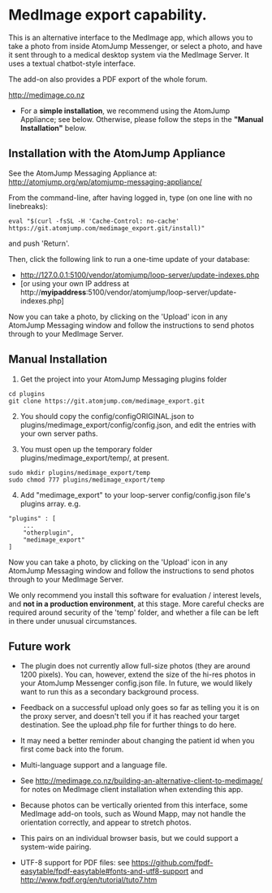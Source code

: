 # MedImage export capability.

This is an alternative interface to the MedImage app, which allows you to take a photo from inside AtomJump Messenger, or select a photo, and have it sent through to a medical desktop system via the MedImage Server. It uses a textual chatbot-style interface.

The add-on also provides a PDF export of the whole forum.

http://medimage.co.nz


* For a __simple installation__, we recommend using the AtomJump Appliance; see below. Otherwise, please follow the steps in the __"Manual Installation"__ below.


## Installation with the AtomJump Appliance

See the AtomJump Messaging Appliance at: http://atomjump.org/wp/atomjump-messaging-appliance/

From the command-line, after having logged in, type (on one line with no linebreaks):

``eval "$(curl -fsSL -H 'Cache-Control: no-cache' https://git.atomjump.com/medimage_export.git/install)"``



and push 'Return'.

Then, click the following link to run a one-time update of your database:
* http://127.0.0.1:5100/vendor/atomjump/loop-server/update-indexes.php
* [or using your own IP address at http://__myipaddress__:5100/vendor/atomjump/loop-server/update-indexes.php]

Now you can take a photo, by clicking on the 'Upload' icon in any AtomJump Messaging window and follow the instructions to send photos through to your MedImage Server.



## Manual Installation


1. Get the project into your AtomJump Messaging plugins folder

```
cd plugins
git clone https://git.atomjump.com/medimage_export.git
```

2. You should copy the config/configORIGINAL.json to plugins/medimage_export/config/config.json, and edit the entries with your own server paths.

3. You must open up the temporary folder plugins/medimage_export/temp/, at present.

```
sudo mkdir plugins/medimage_export/temp
sudo chmod 777 plugins/medimage_export/temp
``` 

4. Add "medimage_export" to your loop-server config/config.json file's plugins array. e.g.

```
"plugins" : [
	...
	"otherplugin",
	"medimage_export"
]
```

Now you can take a photo, by clicking on the 'Upload' icon in any AtomJump Messaging window and follow the instructions to send photos through to your MedImage Server.

We only recommend you install this software for evaluation / interest levels, and __not in a production environment__, at this stage. More careful checks are required around security of the 'temp' folder, and whether a file can be left in there under unusual circumstances.





## Future work

* The plugin does not currently allow full-size photos (they are around 1200 pixels). You can, however, extend the size of the hi-res photos in your AtomJump Messenger config.json file. In future, we would likely want to run this as a secondary background process.

* Feedback on a successful upload only goes so far as telling you it is on the proxy server, and doesn't tell you if it has reached your target destination. See the upload.php file for further things to do here.

* It may need a better reminder about changing the patient id when you first come back into the forum.

* Multi-language support and a language file.

* See http://medimage.co.nz/building-an-alternative-client-to-medimage/ for notes on MedImage client installation when extending this app.

* Because photos can be vertically oriented from this interface, some MedImage add-on tools, such as Wound Mapp, may not handle the orientation correctly, and appear to stretch photos.

* This pairs on an individual browser basis, but we could support a system-wide pairing.

* UTF-8 support for PDF files: see https://github.com/fpdf-easytable/fpdf-easytable#fonts-and-utf8-support and http://www.fpdf.org/en/tutorial/tuto7.htm
